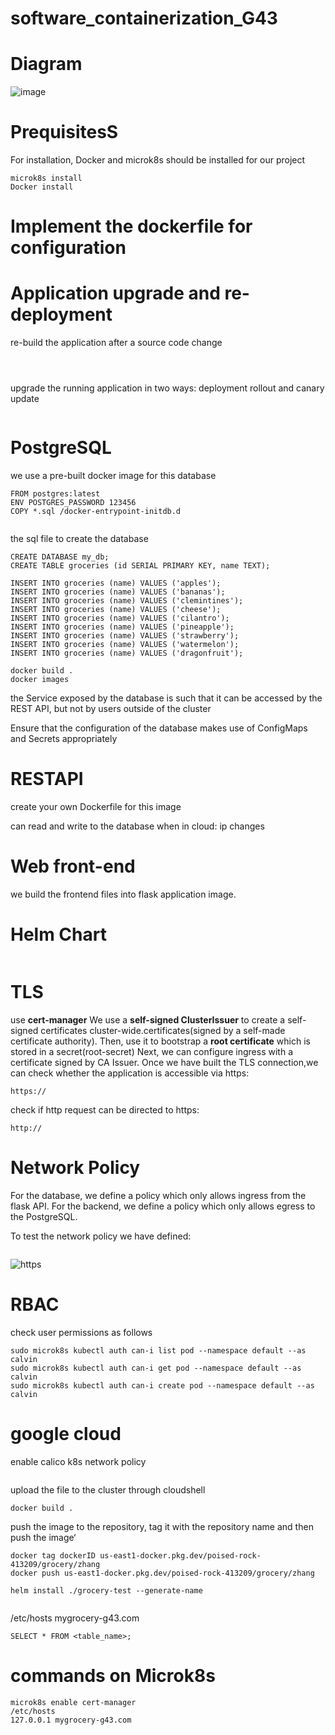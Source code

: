 # software_containerization_G43


# Diagram
![image](https://github.com/zhang-mickey/k8s-containerization/assets/145342600/c15b3101-c91a-414c-8839-78a60c222427)

# PrequisitesS

For installation, Docker and microk8s should be installed for our project
```
microk8s install
Docker install
```

# Implement the dockerfile for configuration


# Application upgrade and re-deployment
re-build the application after a source code change 
```



```
upgrade the running application in two ways: deployment rollout and canary update
```
```

# PostgreSQL

we use a pre-built docker image for this database
```
FROM postgres:latest
ENV POSTGRES_PASSWORD 123456
COPY *.sql /docker-entrypoint-initdb.d


```
the sql file to create the database
```
CREATE DATABASE my_db;
CREATE TABLE groceries (id SERIAL PRIMARY KEY, name TEXT);

INSERT INTO groceries (name) VALUES ('apples');
INSERT INTO groceries (name) VALUES ('bananas');
INSERT INTO groceries (name) VALUES ('clemintines');
INSERT INTO groceries (name) VALUES ('cheese');
INSERT INTO groceries (name) VALUES ('cilantro');
INSERT INTO groceries (name) VALUES ('pineapple');
INSERT INTO groceries (name) VALUES ('strawberry');
INSERT INTO groceries (name) VALUES ('watermelon');
INSERT INTO groceries (name) VALUES ('dragonfruit');

```
```
docker build .
docker images

```

the Service exposed by the database is such that it can be accessed by the REST API, but not by users outside of the cluster 

Ensure that the configuration of the database makes use of ConfigMaps and Secrets appropriately

# RESTAPI  
create your own Dockerfile for this image

can read and write to the database
when in cloud:
ip changes

# Web front-end
we build the frontend files into flask application image. 
# Helm Chart
```

```
# TLS
use **cert-manager** 
We use a **self-signed ClusterIssuer** to create a self-signed certificates cluster-wide.certificates(signed by a self-made certificate authority). 
Then, use it to bootstrap a **root certificate** which is stored in a secret(root-secret)
Next, we can configure ingress with a certificate signed by CA Issuer. 
Once we have built the TLS connection,we can check whether the application is accessible via https:
```
https://
```
check if http request can be directed to https:
```
http://
```

# Network Policy
For the database, we define a policy which only allows ingress from the flask API.
For the backend, we define a policy which only allows egress to the PostgreSQL.

To test the network policy we have defined:
```

```

![https](https://github.com/calvinhaooo/software_containerization_G43/assets/145265103/1de732b4-e269-42dc-a3b5-08a21a39e323)

# RBAC
check user permissions as follows

```
sudo microk8s kubectl auth can-i list pod --namespace default --as calvin
sudo microk8s kubectl auth can-i get pod --namespace default --as calvin
sudo microk8s kubectl auth can-i create pod --namespace default --as calvin
```

# google cloud
enable calico k8s network policy

```
```

upload the file to the cluster through cloudshell
```
docker build .
```

push the image to the repository, tag it with the repository name and then push the image‘
```
docker tag dockerID us-east1-docker.pkg.dev/poised-rock-413209/grocery/zhang
docker push us-east1-docker.pkg.dev/poised-rock-413209/grocery/zhang
```

```
helm install ./grocery-test --generate-name


```
/etc/hosts
 mygrocery-g43.com
```
SELECT * FROM <table_name>;

```
# commands on Microk8s

```
microk8s enable cert-manager
/etc/hosts
127.0.0.1 mygrocery-g43.com
```
